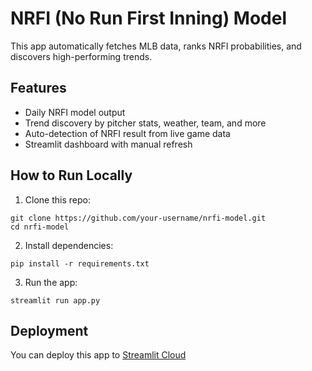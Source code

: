 # NRFI (No Run First Inning) Model

This app automatically fetches MLB data, ranks NRFI probabilities, and discovers high-performing trends.

## Features
- Daily NRFI model output
- Trend discovery by pitcher stats, weather, team, and more
- Auto-detection of NRFI result from live game data
- Streamlit dashboard with manual refresh

## How to Run Locally
1. Clone this repo:
```
git clone https://github.com/your-username/nrfi-model.git
cd nrfi-model
```

2. Install dependencies:
```
pip install -r requirements.txt
```

3. Run the app:
```
streamlit run app.py
```

## Deployment
You can deploy this app to [Streamlit Cloud](https://share.streamlit.io)
